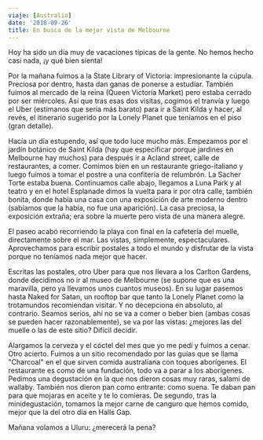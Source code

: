 ```yaml
---
viaje: [Australia]
date: '2018-09-26'
title: En busca de la mejor vista de Melbourne
---
```

Hoy ha sido un día muy de vacaciones típicas de la gente. No hemos hecho casi nada, ¡y qué bien sienta!

Por la mañana fuimos a la State Library of Victoria: impresionante la cúpula. Preciosa por dentro, hasta dan ganas de ponerse a estudiar. También fuimos al mercado de la reina (Queen Victoria Market) pero estaba cerrado por ser miércoles. Así que tras esas dos visitas, cogimos el tranvía y luego el Uber (estimanos que sería más barato) para ir a Saint Kilda y hacer, al revés, el itinerario sugerido por la Lonely Planet que teníamos en el piso (gran detalle).

Hacía un día estupendo, así que todo luce mucho más. Empezamos por el jardín botánico de Saint Kilda (hay que especificar porque jardines en Melbourne hay muchos) para después ir a Acland street, calle de restaurantes, a comer. Comimos bien en un restaurante griego-italiano y luego fuimos a tomar el postre a una confitería de relumbrón. La Sacher Torte estaba buena. Continuamos calle abajo, llegamos a Luna Park y al teatro y en el hotel Esplanade dimos la vuelta para ir por otra calle, también bonita, donde había una casa con una exposición de arte moderno dentro (sabíamos que la había, no fue una aparición). La casa preciosa, la exposición extraña; era sobre la muerte pero vista de una manera alegre.

El paseo acabó recorriendo la playa con final en la cafetería del muelle, directamente sobre el mar. Las vistas, simplemente, espectaculares. Aprovechamos para escribir postales a todo el mundo y disfrutar de la vista porque no teníamos nada mejor que hacer.

Escritas las postales, otro Uber para que nos llevara a los Carlton Gardens, donde decidimos no ir al museo de Melbourne (se supone que es una maravilla, pero ya llevamos unos cuantos museos). En su lugar pasemos hasta Naked for Satan, un rooftop bar que tanto la Lonely Planet como la trotamundos recomiendan visitar. Y no decepciona en absoluto, al contrario. Seamos serios, ahí no se va a comer o beber bien (ambas cosas se pueden hacer razonablemente), se va por las vistas: ¿mejores las del muelle o las de este sitio? Difícil decidir.

Alargamos la cerveza y el cóctel del mes que yo me pedí y fuimos a cenar. Otro acierto. Fuimos a un sitio recomendado por las guías que se llama "Charcoal" en el que sirven comida australiana con toques aborígenes. El restaurante es como de una fundación, todo va a parar a los aborígenes. Pedimos una degustación en la que nos dieron cosas muy raras, salami de wallaby. También nos dieron pan como entrante: como suena. Te daban pan para que mojaras en aceite y te lo comieras. De segundo, tras la minidegustación, tomamos la mejor carne de canguro que hemos comido, mejor que la del otro día en Halls Gap.

Mañana volamos a Uluru: ¿merecerá la pena?